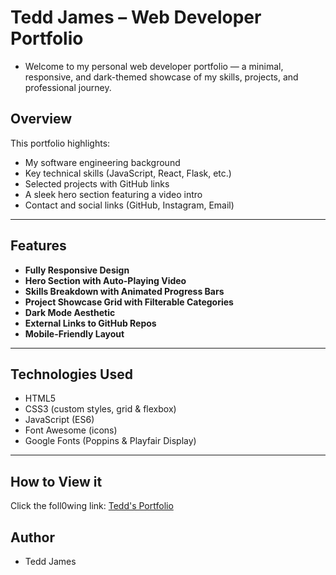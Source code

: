 # Tedd James – Web Developer Portfolio

- Welcome to my personal web developer portfolio — a minimal, responsive, and dark-themed showcase of my skills, projects, and professional journey.

## Overview

This portfolio highlights:

- My software engineering background
- Key technical skills (JavaScript, React, Flask, etc.)
- Selected projects with GitHub links
- A sleek hero section featuring a video intro
- Contact and social links (GitHub, Instagram, Email)

---

## Features

- **Fully Responsive Design**
- **Hero Section with Auto-Playing Video**
- **Skills Breakdown with Animated Progress Bars**
- **Project Showcase Grid with Filterable Categories**
- **Dark Mode Aesthetic**
- **External Links to GitHub Repos**
- **Mobile-Friendly Layout**

---

## Technologies Used

- HTML5  
- CSS3 (custom styles, grid & flexbox)
- JavaScript (ES6)
- Font Awesome (icons)
- Google Fonts (Poppins & Playfair Display)

---

## How to View it

Click the foll0wing link: [Tedd's Portfolio]()

## Author
- Tedd James
